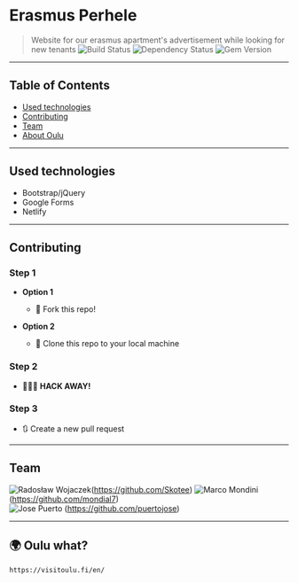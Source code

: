 

# Erasmus Perhele

> Website for our erasmus apartment's advertisement while looking for new tenants
![Build Status](http://img.shields.io/travis/badges/badgerbadgerbadger.svg?style=flat-square) ![Dependency Status](http://img.shields.io/coveralls/badges/badgerbadgerbadger.svg?style=flat-square)
![Gem Version](http://img.shields.io/gem/v/badgerbadgerbadger.svg?style=flat-square)
---

## Table of Contents

- [Used technologies](#Used-technologies)
- [Contributing](#Contributing)
- [Team](#Team)
- [About Oulu ](#About-event)

---

## Used technologies

- Bootstrap/jQuery
- Google Forms
- Netlify

---

## Contributing


### Step 1

- **Option 1**
    - 🍴 Fork this repo!

- **Option 2**
    - 👯 Clone this repo to your local machine

### Step 2

- 🔨🔨🔨 **HACK AWAY!**

### Step 3

- 🔃 Create a new pull request

---

## Team

 ![Radosław Wojaczek](https://avatars1.githubusercontent.com/u/16490105?s=60&v=4?s=50&v=4?v=3&s=200)(https://github.com/Skotee)
 ![Marco Mondini](https://avatars1.githubusercontent.com/u/10319061?s=60&v=4?s=50&v=4?v=3&s=200)(https://github.com/mondial7)  
 ![Jose Puerto](https://avatars1.githubusercontent.com/u/12296407?s=60&v=4?s=50&v=4?v=3&s=200) (https://github.com/puertojose)

---

## 🌍 Oulu what?

`https://visitoulu.fi/en/`
